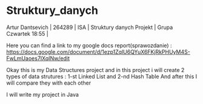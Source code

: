 # Struktury_danych
Artur Dantsevich | 264289 | ISA | Struktury danych Projekt | Grupa Czwartek 18:55 |

Here you can find a link to my google docs report(sprawozdanie) : 
https://docs.google.com/document/d/1ezp1ZqlU6QYuX6FKjRkPHUyM4S-FwLmUaoes7IXqINw/edit

Okay this is my Data Structures project and in this project i will create 2 types of data strutures :
1-st Linked List and 2-nd Hash Table
And after this I will compare they with each other

I will write my project in Java
